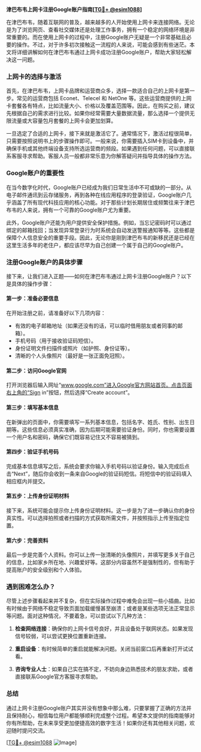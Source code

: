 **津巴布韦上网卡注册Google账户指南[[TG💪+ @esim1088](https://t.me/s/esim1088)]**

在津巴布韦，随着互联网的普及，越来越多的人开始使用上网卡来连接网络。无论是为了浏览网页、查看社交媒体还是处理工作事务，拥有一个稳定的网络环境是非常重要的。而在使用上网卡的过程中，注册Google账户无疑是一个非常基础且必要的操作。不过，对于许多初次接触这一流程的人来说，可能会感到有些迷茫。本文将详细讲解如何在津巴布韦通过上网卡成功注册Google账户，帮助大家轻松解决这一问题。

### 上网卡的选择与激活

首先，在津巴布韦，上网卡品牌和运营商众多，选择一款适合自己的上网卡是第一步。常见的运营商包括 Econet、Telecel 和 NetOne 等。这些运营商提供的上网卡套餐各有特点，比如流量大小、价格以及覆盖范围等。因此，在购买之前，建议先根据自己的需求进行比较。如果你经常需要大量数据流量，那么选择一个提供无限流量或大容量包月套餐的上网卡会更加划算。

一旦选定了合适的上网卡，接下来就是激活它了。通常情况下，激活过程很简单，只需要按照说明书上的步骤操作即可。一般来说，你需要插入SIM卡到设备中，并确保手机或其他终端设备支持所选运营商的频段。如果遇到任何问题，可以直接联系客服寻求帮助。客服人员一般都非常乐意为你解答疑问并指导具体的操作方法。

### Google账户的重要性

在当今数字化时代，Google账户已经成为我们日常生活中不可或缺的一部分。从电子邮件通讯到云存储服务，再到各种在线应用程序的登录验证，Google账户几乎涵盖了所有现代科技应用的核心功能。对于那些计划长期居住或频繁往来于津巴布韦的人来说，拥有一个可靠的Google账户尤为重要。

此外，Google账户还能为用户提供安全保护措施。例如，当忘记密码时可以通过绑定的邮箱找回；当发现异常登录行为时系统会自动发送警报通知等等。这些都是保障个人信息安全的重要手段。因此，无论你是刚到津巴布韦的新移民还是已经在这里生活多年的老住户，都应该尽早为自己创建一个属于自己的Google账户。

### 注册Google账户的具体步骤

接下来，让我们进入正题——如何在津巴布韦通过上网卡注册Google账户？以下是具体的操作步骤：

#### 第一步：准备必要信息
在开始注册之前，请准备好以下几项内容：
- 有效的电子邮箱地址（如果还没有的话，可以临时借用朋友或者同事的邮箱）。
- 手机号码（用于接收验证码短信）。
- 身份证明文件扫描件或照片（如护照、身份证等）。
- 清晰的个人头像照片（最好是一张正面免冠照）。

#### 第二步：访问Google官网
打开浏览器后输入网址“www.google.com”进入Google官方网站首页。点击页面右上角的“Sign in”按钮，然后选择“Create account”。

#### 第三步：填写基本信息
在新弹出的页面中，你需要填写一系列基本信息，包括名字、姓氏、性别、出生日期等。这些信息必须真实准确，因为后期可能需要验证身份。同时，你也需要设置一个用户名和密码，确保它们既容易记住又不容易被猜到。

#### 第四步：验证手机号码
完成基本信息填写之后，系统会要求你输入手机号码以验证身份。输入完成后点击“Next”，随后你会收到一条来自Google的验证码短信。将短信中的验证码填入相应框内并提交。

#### 第五步：上传身份证明材料
接下来，系统可能会提示你上传身份证明材料。这一步是为了进一步确认你的身份真实性。可以选择拍照或者扫描的方式获取所需文件，并按照指示上传至指定位置。

#### 第六步：完善资料
最后一步是完善个人资料。你可以上传一张清晰的头像照片，并填写更多关于自己的信息，比如家乡所在地、兴趣爱好等。这部分内容虽然不是强制性的，但有助于提高账户的安全级别和个人体验。

### 遇到困难怎么办？

尽管上述步骤看起来并不复杂，但在实际操作过程中难免会出现一些小插曲。比如有时候由于网络不稳定导致页面加载缓慢甚至崩溃；或者是某些选项无法正常显示等问题。面对这种情况，不要着急，可以尝试以下几种方法：

1. **检查网络连接**：确保你的上网卡信号良好，并且设备处于联网状态。如果发现信号较弱，可以尝试更换位置重新连接。
   
2. **重启设备**：有时候简单的重启就能解决问题。关闭当前窗口后再重新打开试试看。
   
3. **咨询专业人士**：如果自己实在搞不定，不妨向身边熟悉技术的朋友求助，或者直接联系Google官方客服寻求帮助。

### 总结

通过上网卡注册Google账户其实并没有想象中那么难，只要掌握了正确的方法并且保持耐心，相信每位用户都能够顺利完成整个过程。希望本文提供的指南能够对你有所帮助，在未来享受更加便捷高效的数字生活！如果你还有其他相关问题，欢迎随时提问交流。

[[TG💪+ @esim1088](https://t.me/s/esim1088) ![Image](https://i.postimg.cc/4NQfJmqS/Snipaste-2025-05-13-00-14-12.png)]